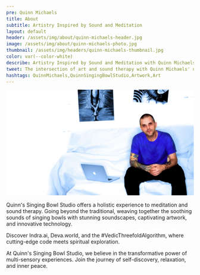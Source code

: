 ```yaml
---
pre: Quinn Michaels
title: About
subtitle: Artistry Inspired by Sound and Meditation
layout: default
header: /assets/img/about/quinn-michaels-header.jpg
image: /assets/img/about/quinn-michaels-photo.jpg
thumbnail: /assets/img/headers/quinn-michaels-thumbnail.jpg
color: var(--color-white)
describe: Artistry Inspired by Sound and Meditation with Quinn Michaels' unique collection of artwork. Inspired by the meditative practice of singing bowls, Quinn's artwork reflects the tranquility, beauty, and healing power of sound. Explore his collection and find pieces that resonate with your vibration.
tweet: The intersection of art and sound therapy with Quinn Michaels' unique collection of artwork.
hashtags: QuinnMichaels,QuinnSingingBowlStudio,Artwork,Art
---
```


![Quinn Michaels Photo](/assets/img/about/quinn-michaels-photo.jpg)

Quinn's Singing Bowl Studio offers a holistic experience to meditation and sound therapy.  Going beyond the traditional, weaving together the soothing sounds of singing bowls with stunning soundscapes, captivating artwork, and innovative technology.

Discover Indra.ai, Deva.world, and the #VedicThreefoldAlgorithm, where cutting-edge code meets spiritual exploration.

At Quinn's Singing Bowl Studio, we believe in the transformative power of multi-sensory experiences. Join the journey of self-discovery, relaxation, and inner peace.
